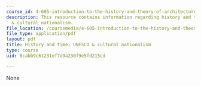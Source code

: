 ```yaml
---
course_id: 4-605-introduction-to-the-history-and-theory-of-architecture-spring-2012
description: This resource contains information regarding history and time UNESCO
  & cultural nationalism.
file_location: /coursemedia/4-605-introduction-to-the-history-and-theory-of-architecture-spring-2012/8cabb9c61231ef7d9a230f9e5fd215cd_MIT4_605S12_lec23.pdf
file_type: application/pdf
layout: pdf
title: History and time; UNESCO & cultural nationalism
type: course
uid: 8cabb9c61231ef7d9a230f9e5fd215cd

---
```

None